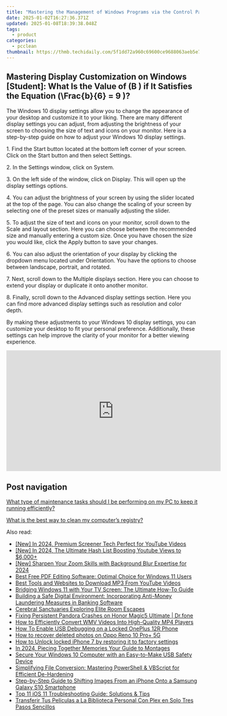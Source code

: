 ```yaml
---
title: "Mastering the Management of Windows Programs via the Control Panel: Tips From YL Software"
date: 2025-01-02T16:27:36.371Z
updated: 2025-01-08T18:39:38.048Z
tags:
  - product
categories:
  - pcclean
thumbnail: https://thmb.techidaily.com/5f1dd72a960c69600ce9688063aeb5e7a932b178d483ab7dbc13cbf4ab650189.jpg
---
```


## Mastering Display Customization on Windows [Student]: What Is the Value of \(B \) if It Satisfies the Equation \(\Frac{b}{6} = 9 \)?

The Windows 10 display settings allow you to change the appearance of your desktop and customize it to your liking. There are many different display settings you can adjust, from adjusting the brightness of your screen to choosing the size of text and icons on your monitor. Here is a step-by-step guide on how to adjust your Windows 10 display settings. 

1\. Find the Start button located at the bottom left corner of your screen. Click on the Start button and then select Settings.

2\. In the Settings window, click on System.

3\. On the left side of the window, click on Display. This will open up the display settings options. 

4\. You can adjust the brightness of your screen by using the slider located at the top of the page. You can also change the scaling of your screen by selecting one of the preset sizes or manually adjusting the slider.

5\. To adjust the size of text and icons on your monitor, scroll down to the Scale and layout section. Here you can choose between the recommended size and manually entering a custom size. Once you have chosen the size you would like, click the Apply button to save your changes.

6\. You can also adjust the orientation of your display by clicking the dropdown menu located under Orientation. You have the options to choose between landscape, portrait, and rotated.

7\. Next, scroll down to the Multiple displays section. Here you can choose to extend your display or duplicate it onto another monitor.

8\. Finally, scroll down to the Advanced display settings section. Here you can find more advanced display settings such as resolution and color depth. 

By making these adjustments to your Windows 10 display settings, you can customize your desktop to fit your personal preference. Additionally, these settings can help improve the clarity of your monitor for a better viewing experience.

<!-- affiliate ads begin -->
<iframe width="560" height="315" src="https://www.youtube.com/embed/uV3vm805eX0?si=YSPcsFxBcJmoxLsU" title="YouTube video player" frameborder="0" allow="accelerometer; autoplay; clipboard-write; encrypted-media; gyroscope; picture-in-picture; web-share" referrerpolicy="strict-origin-when-cross-origin" allowfullscreen></iframe>
<!-- affiliate ads end -->

## Post navigation

[What type of maintenance tasks should I be performing on my PC to keep it running efficiently?](https://tools.techidaily.com/pcclean/products/)

[What is the best way to clean my computer’s registry?](https://tools.techidaily.com/pcclean/products/)

<ins class="adsbygoogle"
     style="display:block"
     data-ad-format="autorelaxed"
     data-ad-client="ca-pub-7571918770474297"
     data-ad-slot="1223367746"></ins>

<ins class="adsbygoogle"
     style="display:block"
     data-ad-client="ca-pub-7571918770474297"
     data-ad-slot="8358498916"
     data-ad-format="auto"
     data-full-width-responsive="true"></ins>

<span class="atpl-alsoreadstyle">Also read:</span>
<div><ul>
<li><a href="https://youtube-blog.techidaily.com/n-2024-premium-screener-tech-perfect-for-youtube-videos/"><u>[New] In 2024, Premium Screener Tech Perfect for YouTube Videos</u></a></li>
<li><a href="https://youtube-web.techidaily.com/n-2024-the-ultimate-hash-list-boosting-youtube-views-to-6000plus/"><u>[New] In 2024, The Ultimate Hash List Boosting Youtube Views to $6,000+</u></a></li>
<li><a href="https://screen-sharing-recording.techidaily.com/new-sharpen-your-zoom-skills-with-background-blur-expertise-for-2024/"><u>[New] Sharpen Your Zoom Skills with Background Blur Expertise for 2024</u></a></li>
<li><a href="https://win-exclusive.techidaily.com/best-free-pdf-editing-software-optimal-choice-for-windows-11-users/"><u>Best Free PDF Editing Software: Optimal Choice for Windows 11 Users</u></a></li>
<li><a href="https://win-exclusive.techidaily.com/best-tools-and-websites-to-download-mp3-from-youtube-videos/"><u>Best Tools and Websites to Download MP3 From YouTube Videos</u></a></li>
<li><a href="https://win-exclusive.techidaily.com/bridging-windows-11-with-your-tv-screen-the-ultimate-how-to-guide/"><u>Bridging Windows 11 with Your TV Screen: The Ultimate How-To Guide</u></a></li>
<li><a href="https://win-exclusive.techidaily.com/building-a-safe-digital-environment-incorporating-anti-money-laundering-measures-in-banking-software/"><u>Building a Safe Digital Environment: Incorporating Anti-Money Laundering Measures in Banking Software</u></a></li>
<li><a href="https://digital-screen-recording.techidaily.com/cerebral-sanctuaries-exploring-elite-room-escapes/"><u>Cerebral Sanctuaries Exploring Elite Room Escapes</u></a></li>
<li><a href="https://howto.techidaily.com/fixing-persistent-pandora-crashes-on-honor-magic5-ultimate-drfone-by-drfone-fix-android-problems-fix-android-problems/"><u>Fixing Persistent Pandora Crashes on Honor Magic5 Ultimate | Dr.fone</u></a></li>
<li><a href="https://win-exclusive.techidaily.com/how-to-efficiently-convert-wmv-videos-into-high-quality-mp4-players/"><u>How to Efficiently Convert WMV Videos Into High-Quality MP4 Players</u></a></li>
<li><a href="https://easy-unlock-android.techidaily.com/how-to-enable-usb-debugging-on-a-locked-oneplus-12r-phone-by-drfone-android/"><u>How To Enable USB Debugging on a Locked OnePlus 12R Phone</u></a></li>
<li><a href="https://blog-min.techidaily.com/how-to-recover-deleted-photos-on-oppo-reno-10-proplus-5g-by-stellar-photo-recovery-android-mobile-photo-recover/"><u>How to recover deleted photos on Oppo Reno 10 Pro+ 5G</u></a></li>
<li><a href="https://review-topics.techidaily.com/how-to-unlock-locked-iphone-7-by-restoring-it-to-factory-settings-by-drfone-ios-unlock-ios-unlock/"><u>How to Unlock locked iPhone 7 by restoring it to factory settings</u></a></li>
<li><a href="https://fox-glue.techidaily.com/in-2024-piecing-together-memories-your-guide-to-montages/"><u>In 2024, Piecing Together Memories Your Guide to Montages</u></a></li>
<li><a href="https://win-exclusive.techidaily.com/secure-your-windows-10-computer-with-an-easy-to-make-usb-safety-device/"><u>Secure Your Windows 10 Computer with an Easy-to-Make USB Safety Device</u></a></li>
<li><a href="https://win-exclusive.techidaily.com/simplifying-file-conversion-mastering-powershell-and-vbscript-for-efficient-de-hardening/"><u>Simplifying File Conversion: Mastering PowerShell & VBScript for Efficient De-Hardening</u></a></li>
<li><a href="https://win-exclusive.techidaily.com/step-by-step-guide-to-shifting-images-from-an-iphone-onto-a-samsung-galaxy-s10-smartphone/"><u>Step-by-Step Guide to Shifting Images From an iPhone Onto a Samsung Galaxy S10 Smartphone</u></a></li>
<li><a href="https://win-exclusive.techidaily.com/top-11-ios-11-troubleshooting-guide-solutions-and-tips/"><u>Top 11 iOS 11 Troubleshooting Guide: Solutions & Tips</u></a></li>
<li><a href="https://vp-tips.techidaily.com/transferir-tus-peliculas-a-la-biblioteca-personal-con-plex-en-solo-tres-pasos-sencillos/"><u>Transferir Tus Películas a La Biblioteca Personal Con Plex en Solo Tres Pasos Sencillos</u></a></li>
</ul></div>

